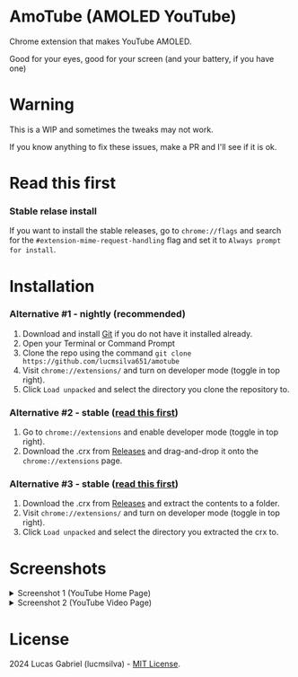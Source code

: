 # AmoTube (AMOLED YouTube)
Chrome extension that makes YouTube AMOLED.

Good for your eyes, good for your screen (and your battery, if you have one)

# Warning
This is a WIP and sometimes the tweaks may not work.

If you know anything to fix these issues, make a PR and I'll see if it is ok.

# Read this first
### Stable relase install
If you want to install the stable releases, go to `chrome://flags` and search for the `#extension-mime-request-handling` flag and set it to `Always prompt for install`.

# Installation
### Alternative #1 - nightly (recommended)
1. Download and install [Git](https://git-scm.com) if you do not have it installed already.
2. Open your Terminal or Command Prompt
3. Clone the repo using the command `git clone https://github.com/lucmsilva651/amotube`
4. Visit `chrome://extensions/` and turn on developer mode (toggle in top right).
5. Click `Load unpacked` and select the directory you clone the repository to.

### Alternative #2 - stable ([read this first](https://github.com/lucmsilva651/amotube/blob/main/README.md#read-this-first))
1. Go to `chrome://extensions` and enable developer mode (toggle in top right).
2. Download the .crx from [Releases](https://github.com/lucmsilva651/amotube/releases/latest/) and drag-and-drop it onto the `chrome://extensions` page.

### Alternative #3 - stable ([read this first](https://github.com/lucmsilva651/amotube/blob/main/README.md#read-this-first))
1. Download the .crx from [Releases](https://github.com/lucmsilva651/amotube/releases/latest/) and extract the contents to a folder.
2. Visit `chrome://extensions/` and turn on developer mode (toggle in top right).
3. Click `Load unpacked` and select the directory you extracted the crx to.

# Screenshots
<details>
  
  <summary>Screenshot 1 (YouTube Home Page)</summary>
  <br>

![](https://telegra.ph/file/649e1a03c2ddbc8d7fee5.jpg)
</details>

<details>
  <summary>Screenshot 2 (YouTube Video Page)</summary>
  <br>
  
![](https://telegra.ph/file/457d96c874e42fcb6c0c3.jpg)
</details>

# License
2024 Lucas Gabriel (lucmsilva) - [MIT License](https://github.com/lucmsilva651/amotube/?tab=MIT-1-ov-file).
